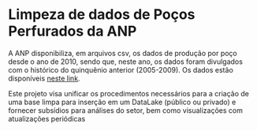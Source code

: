 # Limpeza de dados de Poços Perfurados da ANP

A ANP disponibiliza, em arquivos csv, os dados de produção por poço desde o ano de 2010, sendo que, neste ano, os dados foram divulgados com o histórico do quinquênio anterior (2005-2009). Os dados estão disponíveis [neste link](https://www.gov.br/anp/pt-br/centrais-de-conteudo/dados-abertos/producao-de-petroleo-e-gas-natural-por-poco).

Este projeto visa unificar os procedimentos necessários para a criação de uma base limpa para inserção em um DataLake (público ou privado) e fornecer subsídios para análises do setor, bem como visualizações com atualizações periódicas